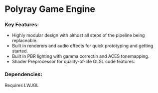 # Polyray Game Engine

### Key Features:
* Highly modular design with almost all steps of the pipeline being replaceable.
* Built in renderers and audio effects for quick prototyping and getting started.
* Built in PBR lighting with gamma correctin and ACES tonemapping.
* Shader Preprocessor for quality-of-life GLSL code features.

### Dependencies:
Requires LWJGL
